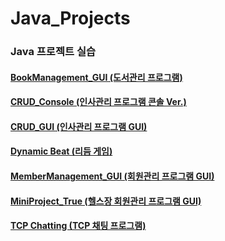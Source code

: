# Java_Projects
### Java 프로젝트 실습

#### [BookManagement_GUI (도서관리 프로그램)](https://github.com/ehdqkd616/Java_Projects/tree/main/BookManagement_GUI/src)

#### [CRUD_Console (인사관리 프로그램 콘솔 Ver.)](https://github.com/ehdqkd616/Java_Projects/tree/main/CRUD_Console/src)

#### [CRUD_GUI (인사관리 프로그램 GUI)](https://github.com/ehdqkd616/Java_Projects/tree/main/CRUD_GUI/src)

#### [Dynamic Beat (리듬 게임)](https://github.com/ehdqkd616/Java_Projects/tree/main/Dynamic%20Beat/src)

#### [MemberManagement_GUI (회원관리 프로그램 GUI)](https://github.com/ehdqkd616/Java_Projects/tree/main/MemberManagement_GUI/src/GUI)

#### [MiniProject_True (헬스장 회원관리 프로그램 GUI)](https://github.com/ehdqkd616/Java_Projects/tree/main/MiniProject_True/src/gymCustomerManager)

#### [TCP Chatting (TCP 채팅 프로그램)](https://github.com/ehdqkd616/Java_Projects/tree/main/TCP%20Chatting/src)
